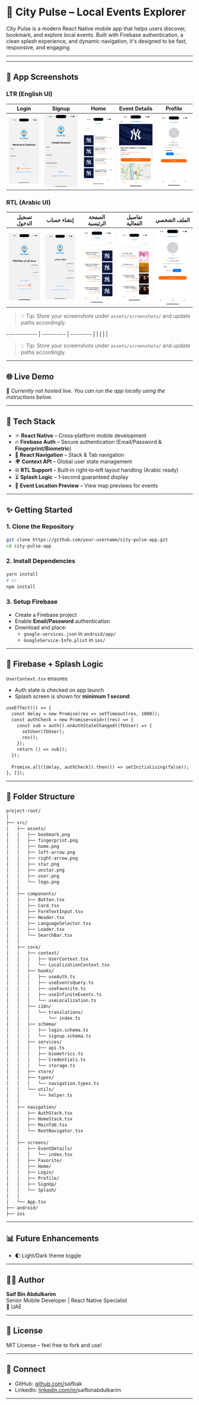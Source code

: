 # 🌆 City Pulse – Local Events Explorer

City Pulse is a modern React Native mobile app that helps users discover, bookmark, and explore local events. Built with Firebase authentication, a clean splash experience, and dynamic navigation, it's designed to be fast, responsive, and engaging.

---



---

## 📱 App Screenshots

### LTR (English UI)

| Login | Signup | Home | Event Details | Profile |
| ----- | ------ | ---- | ------------- | ------- |
| ![](./assets/screenshots/login.png) | ![](./assets/screenshots/signup.png) | ![](./assets/screenshots/home.png) | ![](./assets/screenshots/details.png) | ![](./assets/screenshots/profile.png) |

### RTL (Arabic UI)

| تسجيل الدخول | إنشاء حساب | الصفحة الرئيسية | تفاصيل الفعالية | الملف الشخصي |
| ------------ | ---------- | --------------- | --------------- | ------------ |
| ![](./assets/screenshots/login_rtl.png) | ![](./assets/screenshots/signup_rtl.png) | ![](./assets/screenshots/home_rtl.png) | ![](./assets/screenshots/details_rtl.png) | ![](./assets/screenshots/profile_rtl.png) |

> 💡 Tip: Store your screenshots under `assets/screenshots/` and update paths accordingly.

\------------- | ---------- | --------- | |               |            |           |

> 💡 Tip: Store your screenshots under `assets/screenshots/` and update paths accordingly.

---

## 🌐 Live Demo

🚧 *Currently not hosted live. You can run the app locally using the instructions below.*

---

## 📆 Tech Stack

- ⚛️ **React Native** – Cross‑platform mobile development
- 🔥 **Firebase Auth** – Secure authentication (Email/Password & **Fingerprint/Biometric**)
- 🚦 **React Navigation** – Stack & Tab navigation
- 🌍 **Context API** – Global user state management
- 🌐 **RTL Support** – Built‑in right‑to‑left layout handling (Arabic ready)
- ⏳ **Splash Logic** – 1‑second guaranteed display
- 📍 **Event Location Preview** – View map previews for events

---

## ✨ Getting Started

### 1. Clone the Repository

```bash
git clone https://github.com/your-username/city-pulse-app.git
cd city-pulse-app
```

### 2. Install Dependencies

```bash
yarn install
# or
npm install
```

### 3. Setup Firebase

- Create a Firebase project
- Enable **Email/Password** authentication
- Download and place:
  - `google-services.json` in `android/app/`
  - `GoogleService-Info.plist` in `ios/`

---

## 🔧 Firebase + Splash Logic

`UserContext.tsx` ensures:

- Auth state is checked on app launch
- Splash screen is shown for **minimum 1 second**:

```tsx
useEffect(() => {
  const delay = new Promise(res => setTimeout(res, 1000));
  const authCheck = new Promise<void>((res) => {
    const sub = auth().onAuthStateChanged((fbUser) => {
      setUser(fbUser);
      res();
    });
    return () => sub();
  });

  Promise.all([delay, authCheck]).then(() => setInitialising(false));
}, []);
```

---

## 📂 Folder Structure

```
project-root/
│
├── src/
│   ├── assets/
│   │   ├── bookmark.png
│   │   ├── fingerprint.png
│   │   ├── home.png
│   │   ├── left-arrow.png
│   │   ├── right-arrow.png
│   │   ├── star.png
│   │   ├── unstar.png
│   │   ├── user.png
│   │   └── logo.png
│   │
│   ├── components/
│   │   ├── Button.tsx
│   │   ├── Card.tsx
│   │   ├── FormTextInput.tsx
│   │   ├── Header.tsx
│   │   ├── LanguageSelector.tsx
│   │   ├── Loader.tsx
│   │   └── SearchBar.tsx
│   │
│   ├── core/
│   │   ├── context/
│   │   │   ├── UserContext.tsx
│   │   │   └── LocalizationContext.tsx
│   │   ├── hooks/
│   │   │   ├── useAuth.ts
│   │   │   ├── useEventsQuery.ts
│   │   │   ├── useFavorite.ts
│   │   │   ├── useInfiniteEvents.ts
│   │   │   └── useLocalization.ts
│   │   ├── i18n/
│   │   │   └── translations/
│   │   │       └── index.ts
│   │   ├── schema/
│   │   │   ├── login.schema.ts
│   │   │   └── signup.schema.ts
│   │   ├── services/
│   │   │   ├── api.ts
│   │   │   ├── biometrics.ts
│   │   │   ├── Credentials.ts
│   │   │   └── storage.ts
│   │   ├── store/
│   │   ├── types/
│   │   │   └── navigation.types.ts
│   │   └── utils/
│   │       └── helper.ts
│   │
│   ├── navigation/
│   │   ├── AuthStack.tsx
│   │   ├── HomeStack.tsx
│   │   ├── MainTab.tsx
│   │   └── RootNavigator.tsx
│   │
│   ├── screens/
│   │   ├── EventDetails/
│   │   │   └── index.tsx
│   │   ├── Favorite/
│   │   ├── Home/
│   │   ├── Login/
│   │   ├── Profile/
│   │   ├── SignUp/
│   │   └── Splash/
│   │
│   └── App.tsx
├── android/
├── ios
```

---

## 📊 Future Enhancements

- 🌓 Light/Dark theme toggle

---

## 🧑‍💻 Author

**Saif Bin Abdulkarim**\
Senior Mobile Developer | React Native Specialist\
🌝 UAE 

---

## 📄 License

MIT License – feel free to fork and use!

---

## 🔗 Connect

- GitHub: [github.com/](https://github.com/your-username)saifbak
- LinkedIn: [linkedin.com/in/](https://linkedin.com/in/your-profile)saifbinabdulkarim

---

